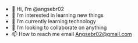 - 👋 Hi, I’m @angsebr02
- 👀 I’m interested in learning new things
- 🌱 I’m currently learning technology
- 💞️ I’m looking to collaborate on anything
- 📫 How to reach me email Angsebr02@gmail.com

<!---
angsebr02/angsebr02 is a ✨ special ✨ repository because its `README.md` (this file) appears on your GitHub profile.
You can click the Preview link to take a look at your changes.
--->
